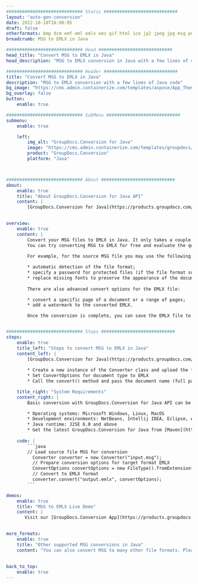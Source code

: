 ```yaml
---
############################# Static ############################
layout: "auto-gen-conversion"
date: 2022-10-18T18:00:05
draft: false
otherformats: bmp dcm emf eml emlx emz gif html ico jp2 jpeg jpg msg png psb psd svg svgz tga tif tiff webp wmf wmz
breadcrumb: MSG to EMLX in Java

############################# Head ############################
head_title: "Convert MSG to EMLX in Java"
head_description: "MSG to EMLX conversion in Java with a few lines of code. Convert over 160 file formats using the GroupDocs document conversion API for Java"

############################# Header ############################
title: "Convert MSG to EMLX in Java"
description: "MSG to EMLX conversion with a few lines of Java code"
bg_image: "https://cms.admin.containerize.com/templates/aspose/App_Themes/V3/images/bg/header1.png"
bg_overlay: false
button:
    enable: true

############################# SubMenu ############################
submenu:
    enable: true

    left:
        img_alt: "GroupDocs.Conversion for Java"
        image: "https://cms.admin.containerize.com/templates/groupdocs/images/product-logos/90x90-noborder/groupdocs-conversion-java.png"
        product: "GroupDocs.Conversion"
        platform: "Java"



############################# About ############################
about:
    enable: true
    title: "About GroupDocs.Conversion for Java API"
    content: |
        [GroupDocs.Conversion for Java](https://products.groupdocs.com/conversion/java/) is an advanced file format conversion API for converting between popular image and document formats such as Microsoft Office, OpenDocument, PDF, HTML, email, CAD. and much more with just a few lines of code. The native API automatically detects the formats of the original documents and offers many options for customizing the converted documents. Along with the function of extracting information from a document, it also supports caching of the conversion results to the local disk by default. However, any type of cache storage can be supported by implementing the appropriate interfaces - Amazon S3, Dropbox, Google Drive, Windows Azure, Reddis, or any others.
    

overview:
    enable: true
    content: |
        Convert your MSG files to EMLX in Java. It only takes a couple of lines of Java code on any platform of your choice, such as Windows, Linux, macOS.
        You can try converting MSG to EMLX for free and evaluate the quality of the conversion results. Along with simple file conversion scripts, you can try more sophisticated options for loading the MSG source file and storing the EMLX output. 
        
        For example, for the source MSG file you may use the following load options:

        * automatic detection of the file format;
        * specify a password for protected files (if the file format supports it);
        * replace missing fonts to preserve the appearance of the document.
        
        There are also advanced convert options for the EMLX file:

        * convert a specific page of a document or a range of pages;
        * add a watermark to the converted EMLX.

        Once the conversion is complete, you can save the EMLX file to your local file path or to any third party storage such as FTP, Amazon S3, Google Drive, Dropbox etc. Please note - to convert MSG to EMLX, you do not need to install any additional software, such as MS Office, Open Office, Adobe Acrobat Reader etc.


############################# Steps ############################
steps:
    enable: true
    title_left: "Steps to convert MSG to EMLX in Java"
    content_left: |
        [GroupDocs.Conversion for Java](https://products.groupdocs.com/conversion/java/) allows developers to easily convert MSG file to EMLX with a few lines of code.
        
        * Create a new instance of the Converter class and upload the file MSG with the full path
        * Set ConvertOptions for document type to EMLX
        * Call the convert() method and pass the document name (full path) and format (EMLX) as a parameter

    title_right: "System Requirements"
    content_right: |
        Basic conversion with GroupDocs.Conversion for Java API can be done with just a few lines of code. Our APIs are supported on all major platforms and operating systems. Before executing the code below, make sure you have the following prerequisites installed on your system.

        * Operating systems: Microsoft Windows, Linux, MacOS
        * Development environments: NetBeans, Intellij IDEA, Eclipse, etc.
        * Java runtime: J2SE 6.0 and above
        * Get the latest GroupDocs.Conversion for Java from [Maven](https://repository.groupdocs.com/webapp/#/artifacts/browse/tree/General/repo/com/groupdocs/groupdocs-conversion)
         
    code: |
        ```java    
        // Load source file MSG for conversion
          Converter converter = new Converter("input.msg");
          // Prepare conversion options for target format EMLX
          ConvertOptions convertOptions = new FileType().fromExtension("emlx").getConvertOptions();
          // Convert to EMLX format
          converter.convert("output.emlx", convertOptions);
        ```

demos:
    enable: true
    title: "MSG to EMLX Live Demo"
    content: |
       Visit our [GroupDocs.Conversion App](https://products.groupdocs.app/conversion/family) website and try MSG to EMLX conversion now. The free demo has the following benefits
          

more_formats:
    enable: true
    title: "Other supported MSG conversions in Java"
    content: "You can also convert MSG to many other file formats. Please see the list below."
       
       
back_to_top:
    enable: true
---
```

